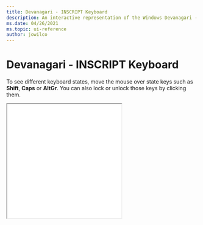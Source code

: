 ```yaml
---
title: Devanagari - INSCRIPT Keyboard
description: An interactive representation of the Windows Devanagari - INSCRIPT keyboard. To see different keyboard states, click or move the mouse over the state keys.
ms.date: 04/26/2021
ms.topic: ui-reference
author: jowilco
---
```


# Devanagari - INSCRIPT Keyboard

To see different keyboard states, move the mouse over state keys such as **Shift**, **Caps** or **AltGr**. You can also lock or unlock those keys by clicking them.

<iframe src="kbdindev.html" height="300"></iframe>
